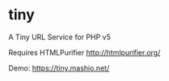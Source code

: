 # tiny
A Tiny URL Service
for PHP v5

Requires HTMLPurifier http://htmlpurifier.org/

Demo: https://tiny.mashio.net/